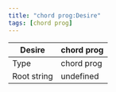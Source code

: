 ```yaml
---
title: "chord prog:Desire"
tags: [chord prog]
---
```


|Desire|chord prog|
|---|---|
|Type|chord prog|
|Root string|undefined|


